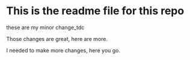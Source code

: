 # This is the readme file for this repo

these are my minor change_tdc

Those changes are great, here are more.

I needed to make more changes, here you go. 